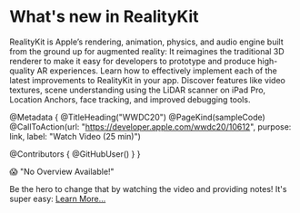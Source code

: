 # What's new in RealityKit

RealityKit is Apple’s rendering, animation, physics, and audio engine built from the ground up for augmented reality: It reimagines the traditional 3D renderer to make it easy for developers to prototype and produce high-quality AR experiences. Learn how to effectively implement each of the latest improvements to RealityKit in your app. Discover features like video textures, scene understanding using the LiDAR scanner on iPad Pro, Location Anchors, face tracking, and improved debugging tools.

@Metadata {
   @TitleHeading("WWDC20")
   @PageKind(sampleCode)
   @CallToAction(url: "https://developer.apple.com/wwdc20/10612", purpose: link, label: "Watch Video (25 min)")

   @Contributors {
      @GitHubUser(<replace this with your GitHub handle>)
   }
}

😱 "No Overview Available!"

Be the hero to change that by watching the video and providing notes! It's super easy:
 [Learn More…](https://wwdcnotes.com/documentation/wwdcnotes/contributing)
